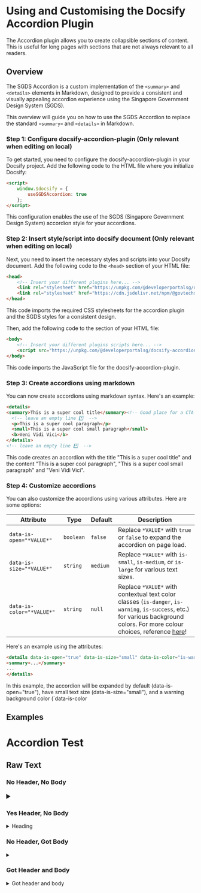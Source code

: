 # Using and Customising the Docsify Accordion Plugin

The Accordion plugin allows you to create collapsible sections of content. This is useful for long pages with sections that are not always relevant to all readers.

## Overview
The SGDS Accordion is a custom implementation of the `<summary>` and `<details>` elements in Markdown, designed to provide a consistent and visually appealing accordion experience using the Singapore Government Design System (SGDS).

This overview will guide you on how to use the SGDS Accordion to replace the standard `<summary>` and `<details>` in Markdown.

### Step 1: Configure docsify-accordion-plugin (Only relevant when editing on local)
To get started, you need to configure the docsify-accordion-plugin in your Docsify project. Add the following code to the HTML file where you initialize Docsify:

```html
<script>
	window.$docsify = {
		useSGDSAccordion: true
	};
</script>
```

This configuration enables the use of the SGDS (Singapore Government Design System) accordion style for your accordions.

### Step 2: Insert style/script into docsify document (Only relevant when editing on local)
Next, you need to insert the necessary styles and scripts into your Docsify document. Add the following code to the `<head>` section of your HTML file:

```html
<head>
	<!-- Insert your different plugins here... -->
	<link rel="stylesheet" href="https://unpkg.com/@developerportalsg/docsify-accordion-plugin@latest/dist/accordion.css" />
	<link rel="stylesheet" href="https://cdn.jsdelivr.net/npm/@govtechsg/sgds@1.4.0/css/sgds.css" />
</head>
```

This code imports the required CSS stylesheets for the accordion plugin and the SGDS styles for a consistent design.

Then, add the following code to the <body> section of your HTML file:

```html
<body>
	<!-- Insert your different plugins scripts here... -->
	<script src="https://unpkg.com/@developerportalsg/docsify-accordion-plugin@latest/dist/docsify-plugin-accordion.min.js"></script>
</body>
```

This code imports the JavaScript file for the docsify-accordion-plugin.

### Step 3: Create accordions using markdown
You can now create accordions using markdown syntax. Here's an example:

```html
<details>
<summary>This is a super cool title</summary><!-- Good place for a CTA (Call to Action) -->
  <!-- leave an empty line *️⃣  -->
  <p>This is a super cool paragraph</p>
  <small>This is a super cool small paragraph</small>
  <b>Veni Vidi Vici</b>
</details>
<!-- leave an empty line *️⃣  -->
```

This code creates an accordion with the title "This is a super cool title" and the content "This is a super cool paragraph", "This is a super cool small paragraph" and "Veni Vidi Vici".

### Step 4: Customize accordions

You can also customize the accordions using various attributes. Here are some options:

| Attribute | Type | Default | Description |
| --------- | ---- | ------- | ----------- |
| `data-is-open="*VALUE*"` | `boolean` | `false` | Replace `*VALUE*` with `true` or `false` to expand the accordion on page load. |
| `data-is-size="*VALUE*"` | `string` | `medium` | Replace `*VALUE*` with `is-small`, `is-medium`, or `is-large` for various text sizes. |
| `data-is-color="*VALUE*"` | `string` | `null` | Replace `*VALUE*` with contextual text color classes (`is-danger`, `is-warning`, `is-success`, etc.) for various background colors. For more colour choices, reference <a href="https://v1.designsystem.tech.gov.sg/docs/colours/">here</a>! |

Here's an example using the attributes:

```html
<details data-is-open="true" data-is-size="small" data-is-color="is-warning">
<summary>...</summary>
...
</details>
```

In this example, the accordion will be expanded by default (data-is-open="true"), have small text size (data-is-size="small"), and a warning background color (`data-is-color

## Examples
# Accordion Test

## Raw Text

### No Header, No Body

<details data-is-open=true data-is-color="dark">
    <summary style="font-size:20px"></summary>

</details>

### Yes Header, No Body

<details>
    <summary>Heading</summary>

</details>

### No Header, Got Body

<details data-is-color='warning' data-is-size="rabak">
    <summary></summary>

<small>
Lorem ipsum dolor sit amet, consectetur adipiscing elit, sed do eiusmod tempor incididunt ut labore et dolore magna aliqua. Amet risus nullam eget felis. Eros in cursus turpis massa tincidunt dui ut. Eget nulla facilisi etiam dignissim diam quis. Magna etiam tempor orci eu lobortis elementum nibh tellus molestie. Varius duis at consectetur lorem donec massa. Bibendum neque egestas congue quisque. Egestas egestas fringilla phasellus faucibus. Quis viverra nibh cras pulvinar mattis nunc. A lacus vestibulum sed arcu non. Feugiat sed lectus vestibulum mattis. Quis viverra nibh cras pulvinar. Eget sit amet tellus cras adipiscing enim eu turpis egestas. Purus non enim praesent elementum. Porta lorem mollis aliquam ut porttitor leo a. Convallis aenean et tortor at. Aenean et tortor at risus viverra adipiscing at in.
</small>
<p>
Lorem ipsum dolor sit amet, consectetur adipiscing elit, sed do eiusmod tempor incididunt ut labore et dolore magna aliqua. Amet risus nullam eget felis. Eros in cursus turpis massa tincidunt dui ut. Eget nulla facilisi etiam dignissim diam quis. Magna etiam tempor orci eu lobortis elementum nibh tellus molestie. Varius duis at consectetur lorem donec massa. Bibendum neque egestas congue quisque. Egestas egestas fringilla phasellus faucibus. Quis viverra nibh cras pulvinar mattis nunc. A lacus vestibulum sed arcu non. Feugiat sed lectus vestibulum mattis. Quis viverra nibh cras pulvinar. Eget sit amet tellus cras adipiscing enim eu turpis egestas. Purus non enim praesent elementum. Porta lorem mollis aliquam ut porttitor leo a. Convallis aenean et tortor at. Aenean et tortor at risus viverra adipiscing at in.
</p>
</details>

### Got Header and Body
<details data-is-open=true data-is-color='primary' data-is-size="medium">
    <summary>Got header and body</summary>

<p>
Lorem ipsum dolor sit amet, consectetur adipiscing elit, sed do eiusmod tempor incididunt ut labore et dolore magna aliqua. Amet risus nullam eget felis. Eros in cursus turpis massa tincidunt dui ut. Eget nulla facilisi etiam dignissim diam quis. Magna etiam tempor orci eu lobortis elementum nibh tellus molestie. Varius duis at consectetur lorem donec massa. Bibendum neque egestas congue quisque. Egestas egestas fringilla phasellus faucibus. Quis viverra nibh cras pulvinar mattis nunc. A lacus vestibulum sed arcu non. Feugiat sed lectus vestibulum mattis. Quis viverra nibh cras pulvinar. Eget sit amet tellus cras adipiscing enim eu turpis egestas. Purus non enim praesent elementum. Porta lorem mollis aliquam ut porttitor leo a. Convallis aenean et tortor at. Aenean et tortor at risus viverra adipiscing at in.
</p>
</details>

